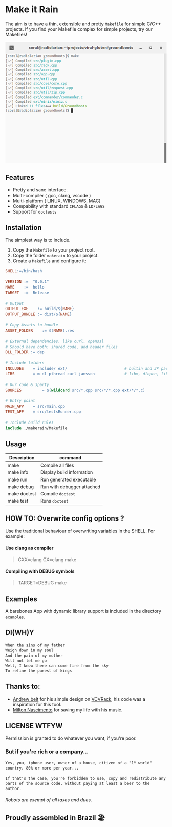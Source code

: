 Make it Rain
============

The aim is to have a thin, extensible and pretty `Makefile` for simple C/C++ projects. 
If you find your Makefile complex for simple projects, try our Makefiles!

![Make it rain](doc/PrettyMake.png)

## Features

*  Pretty and sane interface.
*  Multi-compiler ( gcc, clang, vscode )
*  Multi-platform ( LINUX, WINDOWS, MAC)
*  Compability with standard `CFLAGS` & `LDFLAGS`
*  Support for `doctests`

## Installation

The simplest way is to include.

1. Copy the `Makefile` to your project root.
1. Copy the folder `makerain` to your project.
3. Create a `Makefile` and configure it:

```Makefile
SHELL:=/bin/bash

VERSION :=  "0.0.1"
NAME    :=  hello
TARGET  :=  Release

# Output
OUTPUT_EXE 	  := build/${NAME}
OUTPUT_BUNDLE := dist/${NAME}

# Copy Assets to bundle
ASSET_FOLDER 	:= $(NAME).res

# External dependencies, like curl, openssl
# Should have both: shared code, and header files
DLL_FOLDER := dep

# Include folders
INCLUDES 	= include/ ext/  						# bultin and 3º party
LIBS 		= m dl pthread curl jansson 			# libm, dlopen, libpthread, libcurl

# Our code & 3party
SOURCES 		= $(wildcard src/*.cpp src/*/*.cpp ext/*/*.c) 

# Entry point
MAIN_APP	= src/main.cpp
TEST_APP 	= src/testsRunner.cpp

# Include build rules
include ./makerain/Makefile
``` 

## Usage

| Description      | command      	            | 
|--------------	   | --------------	            |
| make             | Compile all files         	| 
| make info        | Display build information 	| 
| make run         | Run generated executable   |
| make debug       | Run with debugger attached |
| make doctest     | Compile `doctest`          | 
| make test        | Runs `doctest` 	        | 


## HOW TO: Overwrite config options ?

Use the traditional behaviour of overwriting variables in the SHELL. For example:

#### Use clang as compiler
> CXX=clang CX=clang make

#### Compiling with DEBUG symbols
> TARGET=DEBUG make

## Examples

A barebones App with dynamic library support is included in the directory `examples`.

## DI(WH)Y

```
When the sins of my father
Weigh down in my soul
And the pain of my mother
Will not let me go
Well, I know there can come fire from the sky
To refine the purest of kings
```

## Thanks to:

* [Andrew belt](https://andrewbelt.name/) for his simple design on [VCVRack](https://github.com/VCVRack/Rack), his code was a inspiration for this tool.
* [Milton Nascimento](https://www.youtube.com/watch?v=ji0BILoWwN8) for saving my life with his music.

## LICENSE WTFYW

Permission is granted to do whatever you want, if you're poor.

### But if you're rich or a company...

```
Yes, you, iphone user, owner of a house, citizen of a "1º world" country. 80k or more per year...

If that's the case, you're forbidden to use, copy and redistribute any parts of the source code, without paying at least a beer to the author.
```
###### Robots are exempt of all taxes and dues.

## Proudly assembled in Brazil 🏖